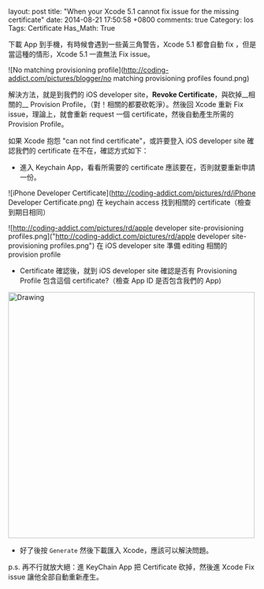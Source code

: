 layout: post
title: "When your Xcode 5.1 cannot fix issue for the missing certificate"
date: 2014-08-21 17:50:58 +0800
comments: true
Category: Ios
Tags: Certificate
Has_Math: True

下載 App 到手機，有時候會遇到一些黃三角警告，Xcode 5.1 都會自動 fix ，但是當這種的情形，Xcode 5.1 一直無法 Fix issue。

![No matching provisioning profile](http://coding-addict.com/pictures/blogger/no matching provisioning profiles found.png)

<!--More-->

解決方法，就是到我們的 iOS developer site，__Revoke Certificate__，與砍掉__相關的__ Provision Profile，（對！相關的都要砍乾淨）。然後回 Xcode 重新 Fix issue，理論上，就會重新 request 一個 certificate，然後自動產生所需的 Provision Profile。


如果 Xcode 抱怨 "can not find certificate"，或許要登入 iOS developer site 確認我們的 certificate 在不在，確認方式如下：

* 進入 Keychain App，看看所需要的 certificate 應該要在，否則就要重新申請一份。

![iPhone Developer Certificate](http://coding-addict.com/pictures/rd/iPhone Developer Certificate.png)
在 keychain access 找到相關的 certificate（檢查到期日相同）


![http://coding-addict.com/pictures/rd/apple developer site-provisioning profiles.png]("http://coding-addict.com/pictures/rd/apple developer site-provisioning profiles.png")
在 iOS developer site 準備 editing 相關的 provision profile

* Certificate 確認後，就到 iOS developer site 確認是否有 Provisioning Profile 包含這個 certificate?（檢查 App ID 是否包含我們的 App)


<img src="http://coding-addict.com/pictures/rd/edit iOS provisioning profile.png" alt="Drawing" style="width: 500px;"/>

* 好了後按 `Generate` 然後下載匯入 Xcode，應該可以解決問題。

p.s. 再不行就放大絕：進 KeyChain App 把 Certificate 砍掉，然後進 Xcode Fix issue 讓他全部自動重新產生。
